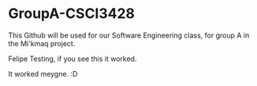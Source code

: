 # GroupA-CSCI3428

This Github will be used for our Software Engineering class, for group A in the Mi'kmaq project.

Felipe
Testing, if you see this it worked.

It worked meygne. :D
